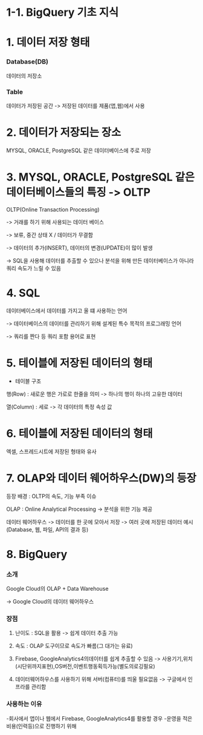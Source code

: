 # 1-1. BigQuery 기초 지식 
# 1. 데이터 저장 형태

### Database(DB)
데이터의 저장소

### Table 
데이터가 저장된 공간
-> 저장된 데이터를 제품(앱,웹)에서 사용 

# 2. 데이터가 저장되는 장소

MYSQL, ORACLE, PostgreSQL 같은 데이터베이스에 주로 저장 

# 3. MYSQL, ORACLE, PostgreSQL 같은 데이터베이스들의 특징 -> OLTP

OLTP(Online Transaction Processing)

-> 거래를 하기 위해 사용되는 데이터 베이스

-> 보류, 중간 상태 X / 데이터가 무결함

-> 데이터의 추가(INSERT), 데이터의 변경(UPDATE)이 많이 발생 

-> SQL을 사용해 데이터를 추출할 수 있으나 분석을 위해 만든 데이터베이스가 아니라 쿼리 속도가 느릴 수 있음

# 4. SQL 

데이터베이스에서 데이터를 가지고 올 떄 사용하는 언어

-> 데이터베이스의 데이터를 관리하기 위해 설계된 특수 목적의 프로그래밍 언어 

-> 쿼리를 짠다 등 쿼리 포함 용어로 표현 

# 5. 테이블에 저장된 데이터의 형태

- 테이블 구조 

행(Row) : 새로운 행은 가로로 한줄을 의미 
-> 하나의 행이 하나의 고유한 데이터

열(Column) : 세로 
-> 각 데이터의 특정 속성 값

# 6. 테이블에 저장된 데이터의 형태 

엑셀, 스프레드시트에 저장된 형태와 유사 

# 7. OLAP와 데이터 웨어하우스(DW)의 등장

등장 배경 : OLTP의 속도, 기능 부족 이슈 

OLAP : Online Analytical Processing 
-> 분석을 위한 기능 제공 

데이터 웨어하우스 
-> 데이터를 한 곳에 모아서 저장 
-> 여러 곳에 저장된 데이터 예시 (Database, 웹, 파일, API의 결과 등)

# 8. BigQuery 

### 소개 

Google Cloud의 OLAP + Data Warehouse 

-> Google Cloud의 데이터 웨어하우스

### 장점 

1. 난이도 : SQL을 활용 -> 쉽게 데이터 추출 가능 

2. 속도 : OLAP 도구이므로 속도가 빠름(그 대가는 유료)

3. Firebase, GoogleAnalytics4의데이터를 쉽게 추출할 수 있음
-> 사용기기,위치(시단위까지표현),OS버전,이벤트행동획득가능(별도의로깅필요)

4. 데이터웨어하우스를 사용하기 위해 서버(컴퓨터)를 띄울 필요없음
-> 구글에서 인프라를 관리함

### 사용하는 이유 

-회사에서 앱이나 웹에서 Firebase, GoogleAnalytics4를 활용할 경우
-운영을 적은 비용(인력등)으로 진행하기 위해

